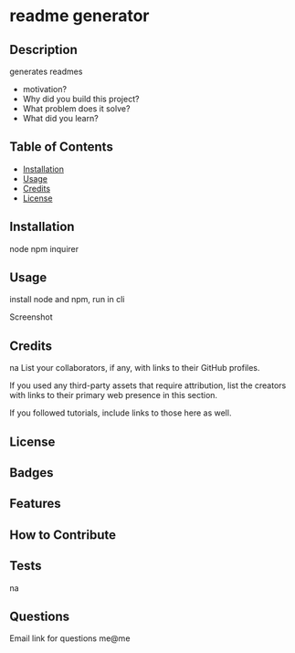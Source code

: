 # readme generator

## Description

generates readmes

- motivation?
- Why did you build this project?
- What problem does it solve?
- What did you learn?

## Table of Contents


- [Installation](#installation) 
- [Usage](#usage)
- [Credits](#credits)
- [License](#license)

## Installation

node npm inquirer


## Usage

install node and npm, run in cli

Screenshot

## Credits

na
List your collaborators, if any, with links to their GitHub profiles.

If you used any third-party assets that require attribution, list the creators with links to their primary web presence in this section.

If you followed tutorials, include links to those here as well.

## License


## Badges


## Features


## How to Contribute



## Tests

na

## Questions

Email link for questions me@me
